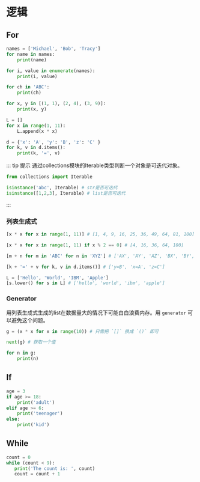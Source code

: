 # 逻辑

## For

```py
names = ['Michael', 'Bob', 'Tracy']
for name in names:
    print(name)

for i, value in enumerate(names):
    print(i, value)

for ch in 'ABC':
    print(ch)

for x, y in [(1, 1), (2, 4), (3, 9)]:
    print(x, y)

L = []
for x in range(1, 11):
    L.append(x * x)

d = {'x': 'A', 'y': 'B', 'z': 'C' }
for k, v in d.items():
    print(k, '=', v)
```

::: tip 提示
通过collections模块的Iterable类型判断一个对象是可迭代对象。

```py
from collections import Iterable

isinstance('abc', Iterable) # str是否可迭代
isinstance([1,2,3], Iterable) # list是否可迭代
```
:::

### 列表生成式

```py
[x * x for x in range(1, 11)] # [1, 4, 9, 16, 25, 36, 49, 64, 81, 100]

[x * x for x in range(1, 11) if x % 2 == 0] # [4, 16, 36, 64, 100]

[m + n for m in 'ABC' for n in 'XYZ'] # ['AX', 'AY', 'AZ', 'BX', 'BY', 'BZ', 'CX', 'CY', 'CZ']

[k + '=' + v for k, v in d.items()] # ['y=B', 'x=A', 'z=C']

L = ['Hello', 'World', 'IBM', 'Apple']
[s.lower() for s in L] # ['hello', 'world', 'ibm', 'apple']
```

### Generator

用列表生成式生成的list在数据量大的情况下可能白白浪费内存。用 `generator` 可以避免这个问题。 

```py
g = (x * x for x in range(10)) # 只需把 `[]` 换成 `()` 即可

next(g) # 获取一个值

for n in g:
    print(n)
```

## If

```py
age = 3
if age >= 18:
    print('adult')
elif age >= 6:
    print('teenager')
else:
    print('kid')
```

## While

```py
count = 0
while (count < 9):
   print('The count is: ', count)
   count = count + 1
```
